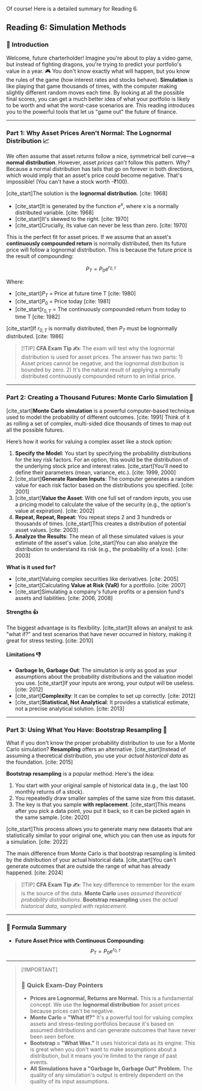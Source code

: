 Of course! Here is a detailed summary for Reading 6.

## Reading 6: Simulation Methods

### 🎯 Introduction

Welcome, future charterholder! Imagine you're about to play a video game, but instead of fighting dragons, you're trying to predict your portfolio's value in a year. 🎮 You don't know exactly what will happen, but you know the rules of the game (how interest rates and stocks behave). **Simulation** is like playing that game thousands of times, with the computer making slightly different random moves each time. By looking at all the possible final scores, you can get a much better idea of what your portfolio is likely to be worth and what the worst-case scenarios are. This reading introduces you to the powerful tools that let us "game out" the future of finance.

***

### Part 1: Why Asset Prices Aren't Normal: The Lognormal Distribution 📈

We often assume that asset *returns* follow a nice, symmetrical bell curve—a **normal distribution**. However, asset *prices* can't follow this pattern. Why? Because a normal distribution has tails that go on forever in both directions, which would imply that an asset's price could become negative. That's impossible! (You can't have a stock worth -₹100).

[cite_start]The solution is the **lognormal distribution**. [cite: 1968]



* [cite_start]It is generated by the function $e^x$, where x is a normally distributed variable. [cite: 1968]
* [cite_start]It's skewed to the right. [cite: 1970]
* [cite_start]Crucially, its value can never be less than zero. [cite: 1970]

This is the perfect fit for asset prices. If we assume that an asset's **continuously compounded return** is normally distributed, then its future price will follow a lognormal distribution. This is because the future price is the result of compounding:

$$P_T = P_0 e^{r_{0,T}}$$

Where:
* [cite_start]$P_T$ = Price at future time T [cite: 1980]
* [cite_start]$P_0$ = Price today [cite: 1981]
* [cite_start]$r_{0,T}$ = The continuously compounded return from today to time T [cite: 1982]

[cite_start]If $r_{0,T}$ is normally distributed, then $P_T$ must be lognormally distributed. [cite: 1986]

> [\!TIP]
> **CFA Exam Tip ✍️:** The exam will test why the lognormal distribution is used for asset prices. The answer has two parts: 1) Asset prices cannot be negative, and the lognormal distribution is bounded by zero. 2) It's the natural result of applying a normally distributed continuously compounded return to an initial price.

***

### Part 2: Creating a Thousand Futures: Monte Carlo Simulation 🎰

[cite_start]**Monte Carlo simulation** is a powerful computer-based technique used to model the probability of different outcomes. [cite: 1991] Think of it as rolling a set of complex, multi-sided dice thousands of times to map out all the possible futures.

Here’s how it works for valuing a complex asset like a stock option:

1.  **Specify the Model**: You start by specifying the probability distributions for the key risk factors. For an option, this would be the distribution of the underlying stock price and interest rates. [cite_start]You'll need to define their parameters (mean, variance, etc.). [cite: 1999, 2000]
2.  [cite_start]**Generate Random Inputs**: The computer generates a random value for each risk factor based on the distributions you specified. [cite: 2001]
3.  [cite_start]**Value the Asset**: With one full set of random inputs, you use a pricing model to calculate the value of the security (e.g., the option's value at expiration). [cite: 2002]
4.  **Repeat, Repeat, Repeat**: You repeat steps 2 and 3 hundreds or thousands of times. [cite_start]This creates a distribution of potential asset values. [cite: 2003]
5.  **Analyze the Results**: The mean of all these simulated values is your estimate of the asset's value. [cite_start]You can also analyze the distribution to understand its risk (e.g., the probability of a loss). [cite: 2003]

**What is it used for?**
* [cite_start]Valuing complex securities like derivatives. [cite: 2005]
* [cite_start]Calculating **Value at Risk (VaR)** for a portfolio. [cite: 2007]
* [cite_start]Simulating a company's future profits or a pension fund's assets and liabilities. [cite: 2006, 2008]

#### **Strengths 👍**

The biggest advantage is its flexibility. [cite_start]It allows an analyst to ask "what if?" and test scenarios that have never occurred in history, making it great for stress testing. [cite: 2010]

#### **Limitations 👎**

* **Garbage In, Garbage Out**: The simulation is only as good as your assumptions about the probability distributions and the valuation model you use. [cite_start]If your inputs are wrong, your output will be useless. [cite: 2012]
* [cite_start]**Complexity**: It can be complex to set up correctly. [cite: 2012]
* [cite_start]**Statistical, Not Analytical**: It provides a statistical estimate, not a precise analytical solution. [cite: 2013]

***

### Part 3: Using What You Have: Bootstrap Resampling 🥾

What if you don't know the proper probability distribution to use for a Monte Carlo simulation? **Resampling** offers an alternative. [cite_start]Instead of assuming a theoretical distribution, you use your *actual historical data* as the foundation. [cite: 2015]

**Bootstrap resampling** is a popular method. Here's the idea:
1.  You start with your original sample of historical data (e.g., the last 100 monthly returns of a stock).
2.  You repeatedly draw smaller samples of the same size from this dataset.
3.  The key is that you sample **with replacement**. [cite_start]This means after you pick a data point, you put it back, so it can be picked again in the same sample. [cite: 2020]

[cite_start]This process allows you to generate many new datasets that are statistically similar to your original one, which you can then use as inputs for a simulation. [cite: 2022]

The main difference from Monte Carlo is that bootstrap resampling is limited by the distribution of your actual historical data. [cite_start]You can't generate outcomes that are outside the range of what has already happened. [cite: 2024]

> [\!TIP]
> **CFA Exam Tip ✍️:** The key difference to remember for the exam is the source of the data. **Monte Carlo** uses *assumed theoretical probability distributions*. **Bootstrap resampling** uses the *actual historical data, sampled with replacement*.

***

### 🧪 Formula Summary

* **Future Asset Price with Continuous Compounding**:
    $$P_T = P_0 e^{r_{0,T}}$$

***

> [\!IMPORTANT]
>
> ### 🎯 Quick Exam-Day Pointers
>
> * **Prices are Lognormal, Returns are Normal.** This is a fundamental concept. We use the **lognormal distribution** for asset prices because prices can't be negative.
> * **Monte Carlo = "What If?"** It's a powerful tool for valuing complex assets and stress-testing portfolios because it's based on assumed distributions and can generate outcomes that have never been seen before.
> * **Bootstrap = "What Was."** It uses historical data as its engine. This is great when you don't want to make assumptions about a distribution, but it means you're limited to the range of past events.
> * **All Simulations have a "Garbage In, Garbage Out" Problem.** The quality of any simulation's output is entirely dependent on the quality of its input assumptions.